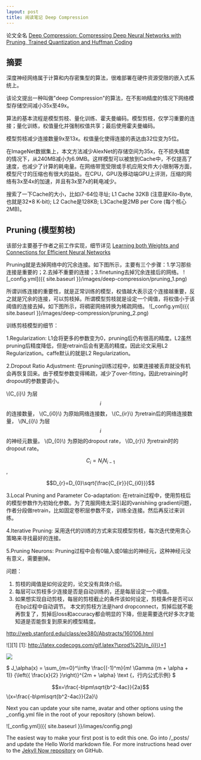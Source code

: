 ```yaml
---
layout: post
title: 阅读笔记 Deep Compression
---
```

论文全名 [Deep Compression: Compressing Deep Neural Networks with Pruning, Trained Quantization and Huffman Coding](http://arxiv.org/abs/1510.00149)

## 摘要
深度神经网络属于计算和内存密集型的算法，很难部署在硬件资源受限的嵌入式系统上。

该论文提出一种叫做"deep Compression"的算法，在不影响精度的情况下网络模型存储空间减小35x至49x。

算法的基本流程是模型剪枝、量化训练、霍夫曼编码。模型剪枝，仅学习重要的连接；量化训练，权值量化并强制权值共享；最后使用霍夫曼编码。

模型剪枝减少连接数量9x至13x。权值量化使得连接的表达由32位变为5位。

在ImageNet数据集上，本文方法减少AlexNet的存储空间为35x，在不损失精度的情况下，从240MB减小为6.9MB。这样模型可以被放到Cache中，不仅提高了速度，也减少了计算的耗电量。在网络带宽受限或手机应用文件大小限制等方面，模型尺寸的压缩也有很大的益处。在CPU，GPU及移动端GPU上评测，压缩的网络有3x至4x的加速，并且有3x至7x的耗电减少。

搜索了一下Cache的大小，比如i7-64位寻址; L1 Cache 32KB (注意是Kilo-Byte, 也就是32*8 K-bit); L2 Cache是128KB; L3Cache是2MB per Core (每个核心2MB)。

## Pruning (模型剪枝)
该部分主要基于作者之前工作实现，细节详见 [Learning both Weights and Connections for Efficient Neural Networks](http://arxiv.org/abs/1506.02626)

Pruning就是去掉网络中的冗余连接。如下图所示，主要有三个步骤：1.学习那些连接是重要的；2.去掉不重要的连接；3.finetuning去掉冗余连接后的网络。
![_config.yml]({{ site.baseurl }}/images/deep-compression/pruning_1.png)

所谓训练连接的重要性，就是正常训练的模型，权值越大表示这个连接越重要，反之就是冗余的连接，可以剪枝掉。所谓模型剪枝就是设定一个阈值，将权值小于该阈值的连接去掉。如下图所示，将稠密网络转换为稀疏网络。
![_config.yml]({{ site.baseurl }}/images/deep-compression/pruning_2.png)

训练剪枝模型的细节：

1.Regularization: L1会将更多的参数变为0，pruning后仍有很高的精度。L2虽然pruning后精度降低，但是retrain后会有更高的精度。因此论文采用L2 Regularization。caffe默认的就是L2 Regularization。

2.Dropout Ratio Adjustment: 在pruning训练过程中，如果连接被丢弃就没有机会再恢复回来。由于模型参数变得稀疏，减少了over-fitting，因此retraining时dropout的参数要调小。
<script type="text/javascript" src="http://cdn.mathjax.org/mathjax/latest/MathJax.js?config=default"></script>
\\(C_{i}\\)
为层$$i$$的连接数量，
\\(C_{i0}\\)
为原始网络连接数，
\\(C_{ir}\\)
为retrain后的网络连接数量，
\\(N_{i}\\)
为层$$i$$的神经元数量。
\\(D_{0}\\)
为原始的dropout rate，
\\(D_{r}\\)
为retrain时的dropout rate。

$$C_{i}=N_{i}N_{i-1}$$,

$$D_{r}=D_{0}\sqrt{\frac{C_{ir}}{C_{i0}}}$$

3.Local Pruning and Parameter Co-adaptation: 在retrain过程中，使用剪枝后的模型参数作为初始化参数。为了克服网络太深引起的vanishiing gradient问题，作者分段做retrain，比如固定卷积层参数不变，训练全连接。然后再反过来训练。

4.Iterative Pruning: 采用迭代的训练的方式来实现模型剪枝，每次迭代使用贪心策略来寻找最好的连接。

5.Pruning Neurons: Pruning过程中会有0输入或0输出的神经元，这种神经元没有意义，需要删掉。

问题：
1. 剪枝的阈值是如何设定的，论文没有具体介绍。
2. 每层可以剪枝多少连接是否是自动训练的，还是每层设定一个阈值。
3. 如果想实现自动剪枝，每层的剪枝截止的条件该如何设定，剪枝条件是否可以在bp过程中自动调节。
本文的剪枝方法是hard dropconnect，剪掉后就不能再恢复了，剪掉后loss和accuracy都会明显的下降，但是需要迭代好多次才能知道是否能恢复到原来的模型精度。

http://web.stanford.edu/class/ee380/Abstracts/160106.html

![][1]
[1]: http://latex.codecogs.com/gif.latex?\prod%20\(n_{i}\)+1


<img src="http://www.forkosh.com/mathtex.cgi? \Large x=\frac{-b\pm\sqrt{b^2-4ac}}{2a}">


$ J_\alpha(x) = \sum_{m=0}^\infty \frac{(-1)^m}{m! \Gamma (m + \alpha + 1)} {\left({ \frac{x}{2} }\right)}^{2m + \alpha} \text {，行内公式示例} $

$$x=\frac{-b\pm\sqrt{b^2-4ac}}{2a}$$
\\(x=\frac{-b\pm\sqrt{b^2-4ac}}{2a}\\)


Next you can update your site name, avatar and other options using the _config.yml file in the root of your repository (shown below).

![_config.yml]({{ site.baseurl }}/images/config.png)

The easiest way to make your first post is to edit this one. Go into /_posts/ and update the Hello World markdown file. For more instructions head over to the [Jekyll Now repository](https://github.com/barryclark/jekyll-now) on GitHub.
